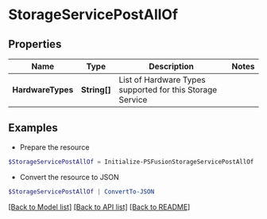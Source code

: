 # StorageServicePostAllOf
## Properties

Name | Type | Description | Notes
------------ | ------------- | ------------- | -------------
**HardwareTypes** | **String[]** | List of Hardware Types supported for this Storage Service | 

## Examples

- Prepare the resource
```powershell
$StorageServicePostAllOf = Initialize-PSFusionStorageServicePostAllOf  -HardwareTypes null
```

- Convert the resource to JSON
```powershell
$StorageServicePostAllOf | ConvertTo-JSON
```

[[Back to Model list]](../README.md#documentation-for-models) [[Back to API list]](../README.md#documentation-for-api-endpoints) [[Back to README]](../README.md)

